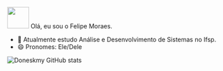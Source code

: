 <img src="https://th.bing.com/th/id/OIP.471sTteeF1q8nrhm4fAUygHaHa?w=200&h=200&c=7&r=0&o=5&dpr=1.3&pid=1.7" width=50 > Olá, eu sou o Felipe Moraes.

- 🌱 Atualmente estudo Análise e Desenvolvimento de Sistemas no Ifsp.
- 😄 Pronomes: Ele/Dele

<!---
Doneskmy/Doneskmy is a ✨ special ✨ repository because its `README.md` (this file) appears on your GitHub profile.
You can click the Preview link to take a look at your changes.
--->
![Doneskmy GitHub stats](https://github-readme-stats.vercel.app/api?username=anuraghazra&show_icons=true&theme=gruvbox)
